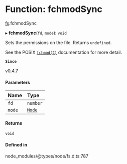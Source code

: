 # Function: fchmodSync

[fs](../modules/fs.md).fchmodSync

▸ **fchmodSync**(`fd`, `mode`): `void`

Sets the permissions on the file. Returns `undefined`.

See the POSIX [`fchmod(2)`](http://man7.org/linux/man-pages/man2/fchmod.2.html) documentation for more detail.

**`Since`**

v0.4.7

#### Parameters

| Name | Type |
| :------ | :------ |
| `fd` | `number` |
| `mode` | [`Mode`](../types/fs.Mode.md) |

#### Returns

`void`

#### Defined in

node_modules/@types/node/fs.d.ts:787
